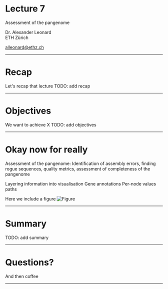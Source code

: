 [//]: # (Day 3: 8.30am – 10.30am)

# Lecture 7

Assessment of the pangenome

Dr. Alexander Leonard  \
ETH Zürich

[alleonard@ethz.ch](alleonard@ethz.ch)

---

# Recap

Let's recap that lecture
TODO: add recap

---

# Objectives

We want to achieve X
TODO: add objectives

---

# Okay now for really

Assessment of the pangenome:
Identification of assembly errors, finding rogue sequences, quality
metrics, assessment of completeness of the pangenome

Layering information into visualisation
Gene annotations
Per-node values
paths

Here we include a figure
![Figure](./bandage_issue.svg)

---

# Summary

TODO: add summary

---

# Questions?

And then coffee

---
